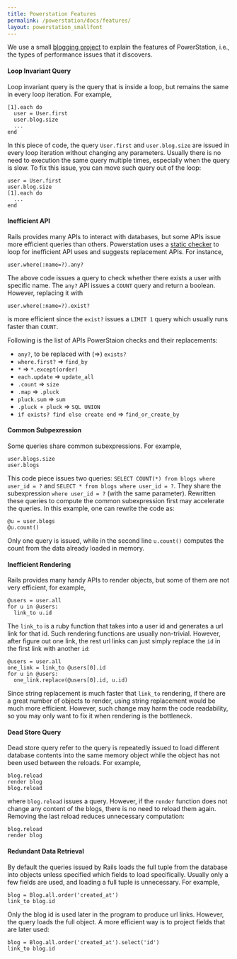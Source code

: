 ```yaml
---
title: Powerstation Features
permalink: /powerstation/docs/features/
layout: powerstation_smallfont
---
```


<div class="container" markdown="1">
<div class="row" markdown="1">
<div class="col-md-12" markdown="1">

We use a small [blogging project](https://github.com/jwyoung1818/blog) to explain the features of PowerStation, i.e., the types of performance issues that it discovers. 

#### Loop Invariant Query

Loop invariant query is the query that is inside a loop, but remains the same in every loop iteration. For example,
```
[1].each do
  user = User.first
  user.blog.size
  ...
end
```
In this piece of code, the query `User.first` and `user.blog.size` are issued in every loop iteration without changing any parameters.
Usually there is no need to execution the same query multiple times, especially when the query is slow. To fix this issue, you can move such query out of the loop:
```
user = User.first
user.blog.size
[1].each do
  ...
end
```

#### Inefficient API

Rails provides many APIs to interact with databases, but some APIs issue more efficient queries than others. Powerstation uses a [static checker](https://hyperloop-rails.github.io/docs/home/) to loop for inefficient API uses and suggests replacement APIs. For instance,
```
user.where(:name=?).any?
``` 
The above code issues a query to check whether there exists a user with specific name. The `any?` API issues a `COUNT` query and return a boolean. However, replacing it with 
```
user.where(:name=?).exist?
``` 
is more efficient since the `exist?` issues a `LIMIT 1` query which usually runs faster than `COUNT`.

Following is the list of APIs PowerStaion checks and their replacements:

+ `any?`, to be replaced with (=>) `exists?`
+ `where.first?` => `find_by`
+ `*` => `*.except(order)`
+ `each.update` => `update_all`
+ `.count` => `size`
+ `.map` => `.pluck`
+ `pluck.sum` => `sum`
+ `.pluck + pluck` => `SQL UNION`
+ `if exists? find else create end` => `find_or_create_by`


#### Common Subpexression

Some queries share common subexpressions. For example,

```
user.blogs.size
user.blogs
```

This code piece issues two queries: `SELECT COUNT(*) from blogs where user_id = ?` and `SELECT * from blogs where user_id = ?`. They share the subexpression `where user_id = ?` (with the same parameter). Rewritten these queries to compute the common subexpression first may accelerate the queries. In this example, one can rewrite the code as:

```
@u = user.blogs
@u.count()
```

Only one query is issued, while in the second line `u.count()` computes the count
from the data already loaded in memory.

#### Inefficient Rendering

Rails provides many handy APIs to render objects, but some of them are not very efficient, for example,

```
@users = user.all
for u in @users:
  link_to u.id
```

The `link_to` is a ruby function that takes into a user id and generates a url link for that id. Such rendering functions are usually non-trivial. However, after figure out one link, the rest url links can just simply replace the `id` in the first link with another `id`:

```
@users = user.all
one_link = link_to @users[0].id
for u in @users:
  one_link.replace(@users[0].id, u.id)
```

Since string replacement is much faster that `link_to` rendering, if there are a great number of objects to render, using string replacement would be much more efficient. However, such change may harm the code readability, so you may only want to fix it when rendering is the bottleneck.

#### Dead Store Query

Dead store query refer to the query is repeatedly issued to load different database contents into the same memory object while the object has not been used between the reloads. For example,
```
blog.reload
render blog
blog.reload
```
where `blog.reload` issues a query. However, if the `render` function does not change any content of the blogs, there is no need to reload them again. Removing the last reload reduces unnecessary computation:
```
blog.reload
render blog
```

#### Redundant Data Retrieval

By default the queries issued by Rails loads the full tuple from the database into objects unless specified which fields to load specifically. Usually only a few fields are used, and loading a full tuple is unnecessary. For example,
```
blog = Blog.all.order('created_at')
link_to blog.id
```
Only the blog id is used later in the program to produce url links. However, the query loads the full object. A more efficient way is to project fields that are later used:
```
blog = Blog.all.order('created_at').select('id')
link_to blog.id
```